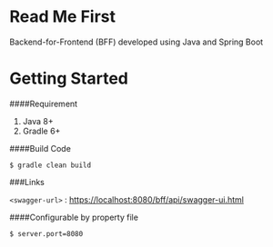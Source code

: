 # Read Me First
Backend-for-Frontend (BFF) developed using Java and Spring Boot
# Getting Started
####Requirement
                
1. Java 8+
2. Gradle 6+

                

####Build Code

`$ gradle clean build`


###Links

`<swagger-url>` : <https://localhost:8080/bff/api/swagger-ui.html>



####Configurable by property file

`$ server.port=8080`